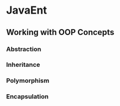 # JavaEnt 

## Working with OOP Concepts

### Abstraction

### Inheritance

### Polymorphism

### Encapsulation
